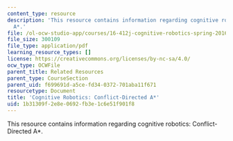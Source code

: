 ```yaml
---
content_type: resource
description: 'This resource contains information regarding cognitive robotics: Conflict-Directed
  A*.'
file: /ol-ocw-studio-app/courses/16-412j-cognitive-robotics-spring-2016/1b31309f2e8e0692fb3e1c6e51f901f8_MIT16_412JS16_RR1.pdf
file_size: 300109
file_type: application/pdf
learning_resource_types: []
license: https://creativecommons.org/licenses/by-nc-sa/4.0/
ocw_type: OCWFile
parent_title: Related Resources
parent_type: CourseSection
parent_uid: f699691d-a5ce-fd34-0372-701aba11f671
resourcetype: Document
title: 'Cognitive Robotics: Conflict-Directed A*'
uid: 1b31309f-2e8e-0692-fb3e-1c6e51f901f8
---
```

This resource contains information regarding cognitive robotics: Conflict-Directed A*.
